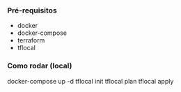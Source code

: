 ### Pré-requisitos
- docker
- docker-compose
- terraform
- tflocal

### Como rodar (local)
docker-compose up -d
tflocal init
tflocal plan
tflocal apply